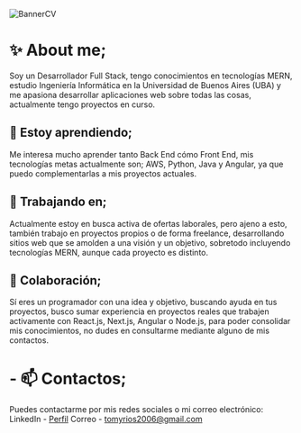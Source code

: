 ![BannerCV](https://github.com/TomyRioss/TomyRioss/assets/170044944/edd68a9b-5d5d-46e1-8418-3b2b4907b912)

# ✨ About me;
  Soy un Desarrollador Full Stack, tengo conocimientos en tecnologías MERN, estudio Ingeniería Informática en la Universidad de Buenos Aires (UBA) y me apasiona desarrollar aplicaciones web sobre todas las cosas, actualmente tengo proyectos en curso.

## 🌱 Estoy aprendiendo;
Me interesa mucho aprender tanto Back End cómo Front End, mis tecnologías metas actualmente son; AWS, Python, Java y Angular, ya que puedo complementarlas a mis proyectos actuales.

## 🔭 Trabajando en;
Actualmente estoy en busca activa de ofertas laborales, pero ajeno a esto, también trabajo en proyectos propios o de forma freelance, desarrollando sitios web que se amolden a una visión y un objetivo, sobretodo incluyendo tecnologías MERN, aunque cada proyecto es distinto.

## 👯 Colaboración;
Sí eres un programador con una idea y objetivo, buscando ayuda en tus proyectos, busco sumar experiencia en proyectos reales que trabajen activamente con React.js, Next.js, Angular o Node.js, para poder consolidar mis conocimientos, no dudes en consultarme mediante alguno de mis contactos.

# - 📫 Contactos;
  Puedes contactarme por mis redes sociales o mi correo electrónico: 
  LinkedIn - [Perfil](www.linkedin.com/in/tomy-rios)
  Correo - tomyrios2006@gmail.com
